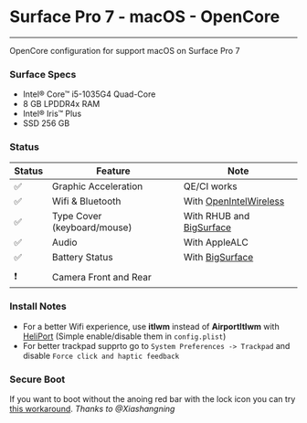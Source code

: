 # Surface Pro 7 - macOS - OpenCore
---
OpenCore configuration for support macOS on Surface Pro 7


### Surface Specs
- Intel® Core™ i5-1035G4 Quad-Core
- 8 GB LPDDR4x RAM
- Intel® Iris™ Plus
- SSD 256 GB


### Status
|  Status             |         Feature                 |            Note                      |
|---------------------|---------------------------------|--------------------------------------|
|  :white_check_mark: |  Graphic Acceleration          |  QE/CI works |
|  :white_check_mark: |  Wifi & Bluetooth              |  With [OpenIntelWireless](https://github.com/OpenIntelWireless/itlwm) |
|  :white_check_mark: |  Type Cover  (keyboard/mouse)  |  With RHUB and [BigSurface](https://github.com/Xiashangning/BigSurface)|                             
|  :white_check_mark: |  Audio                         |  With AppleALC   |
|  :white_check_mark: |  Battery Status          |  With [BigSurface](https://github.com/Xiashangning/BigSurface)                 | 
|                     |                                |                   |
|  :heavy_exclamation_mark: |  Camera Front and Rear        |                   | 


### Install Notes
- For a better Wifi experience, use **itlwm** instead of **AirportItlwm** with [HeliPort](https://github.com/OpenIntelWireless/HeliPort) (Simple enable/disable them in `config.plist`)
- For better trackpad supprto go to `System Preferences -> Trackpad` and disable `Force click and haptic feedback`

### Secure Boot
If you want to boot without the anoing red bar with the lock icon you can try [this workaround](https://github.com/badstorm/surface-pro-7-opencore/blob/master/SecureBoot.With.Grub.md). *Thanks to @Xiashangning* 

